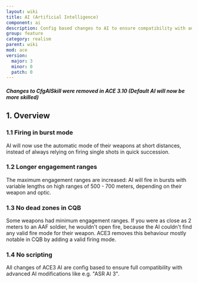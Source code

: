```yaml
---
layout: wiki
title: AI (Artificial Intelligence)
component: ai
description: Config based changes to AI to ensure compatibility with advanced AI modifications.
group: feature
category: realism
parent: wiki
mod: ace
version:
  major: 3
  minor: 0
  patch: 0
---
```


<div class="panel callout">
    <h5>Changes to CfgAISkill were removed in ACE 3.10 (Default AI will now be more skilled)</h5>
</div>

## 1. Overview

### 1.1 Firing in burst mode
AI will now use the automatic mode of their weapons at short distances, instead of always relying on firing single shots in quick succession.

### 1.2 Longer engagement ranges
The maximum engagement ranges are increased: AI will fire in bursts with variable lengths on high ranges of 500 - 700 meters, depending on their weapon and optic.

### 1.3 No dead zones in CQB
Some weapons had minimum engagement ranges. If you were as close as 2 meters to an AAF soldier, he wouldn't open fire, because the AI couldn't find any valid fire mode for their weapon. ACE3 removes this behaviour mostly notable in CQB by adding a valid firing mode.

### 1.4 No scripting
All changes of ACE3 AI are config based to ensure full compatibility with advanced AI modifications like e.g. "ASR AI 3".
